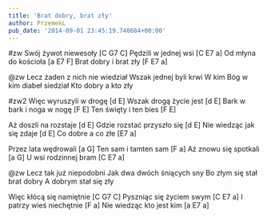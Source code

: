 ```yaml
---
title: 'Brat dobry, brat zły'
author: PrzemekL
pub_date: '2014-09-01 23:45:19.740684+00:00'
---
```


#zw
Swój żywot niewesoły [C G7 C]
Pędzili w jednej wsi [C E7 a]
Od młyna do kościoła [a E7 F]
Brat dobry i brat zły [F E7 a]

@zw
Lecz żaden z nich nie wiedział
Wszak jednej byli krwi
W kim Bóg w kim diabeł siedział
Kto dobry a kto zły

#zw2
Więc wyruszyli w drogę [d E]
Wszak drogą życie jest [d E]
Bark w bark i noga w nogę [F E]
Ten święty i ten bies [F E]

Aż doszli na rozstaje [d E]
Gdzie rozstać przyszło się [d E]
Nie wiedząc jak się zdaje [d E]
Co dobre a co złe [E7 a]

Przez lata wędrowali [a G]
Ten sam i tamten sam [F a]
Aż znowu się spotkali [a G]
U wsi rodzinnej bram [C E7 a]

@zw
Lecz tak już niepodobni
Jak dwa dwóch śniących sny
Bo złym się stał brat dobry
A dobrym stał się zły

Więc kłócą się namiętnie [C G7 C]
Pyszniąc się życiem swym [C E7 a]
I patrzy wieś niechętnie	 [F a]
Nie wiedząc kto jest kim	[a E7 a]